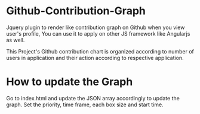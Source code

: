 # Github-Contribution-Graph
Jquery plugin to render like contribution graph on Github when you view user's profile, You can use it to apply on other JS framework like Angularjs as well. 

This Project's Github contribution chart is organized according to number of users in application and their action according to respective application. 

# How to update the Graph
Go to index.html and update the JSON array accordingly to update the graph. Set the priority, time frame, each box size and start time.